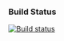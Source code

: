 ### Build  Status

[![Build status](https://ci.appveyor.com/api/projects/status/m01a59xmhof85hv1?svg=true)](https://ci.appveyor.com/project/dim4ik1985/set)

